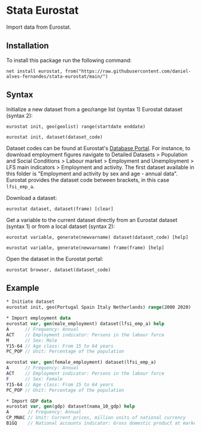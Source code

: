 # Stata Eurostat
Import data from Eurostat.

## Installation

To install this package run the following command:

```
net install eurostat, from("https://raw.githubusercontent.com/daniel-alves-fernandes/stata-eurostat/main/") 
```

## Syntax


Initialize a new dataset from a geo/range list (syntax 1) Eurostat dataset (syntax 2):

```
eurostat init, geo(geolist) range(startdate enddate)
```

```
eurostat init, dataset(dataset_code)
```

Dataset codes can be found at Eurostat's [Database Portal](https://ec.europa.eu/eurostat/web/main/data/database). For instance, to download employment figures navigate to Detailed Datasets > Population and Social Conditions > Labour market > Employment and Unemployment > LFS main indicators > Employment and activity. The first dataset available in this folder is "Employment and activity by sex and age - annual data". Eurostat provides the dataset code between brackets, in this case `lfsi_emp_a`.

Download a dataset:

```
eurostat dataset, dataset(frame) [clear]
```

Get a variable to the current dataset directly from an Eurostat dataset (syntax 1) or from a local dataset (syntax 2):

```
eurostat variable, generate(newvarname) dataset(dataset_code) [help]
```

```
eurostat variable, generate(newvarname) frame(frame) [help]
```

Open the dataset in the Eurostat portal:

```
eurostat browser, dataset(dataset_code)
```

## Example

```stata
* Initiate dataset
eurostat init, geo(Portugal Spain Italy Netherlands) range(2000 2020)

* Import employment data
eurostat var, gen(male_employment) dataset(lfsi_emp_a) help
A      // Frequency: Annual
ACT    // Employment indicator: Persons in the labour force
M      // Sex: Male
Y15-64 // Age class: From 15 to 64 years
PC_POP // Unit: Percentage of the population

eurostat var, gen(female_employment) dataset(lfsi_emp_a)
A      // Frequency: Annual
ACT    // Employment indicator: Persons in the labour force
F      // Sex: Female
Y15-64 // Age class: From 15 to 64 years
PC_POP // Unit: Percentage of the population

* Import GDP data
eurostat var, gen(gdp) dataset(nama_10_gdp) help
A       // Frequency: Annual
CP_MNAC // Unit: Current prices, million units of national currency
B1GQ    // National accounts indicator: Gross domestic product at market prices
```
